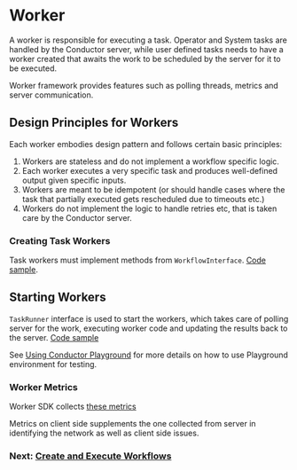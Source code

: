 # Worker

A worker is responsible for executing a task. Operator and System tasks are handled by the Conductor server, while user defined tasks needs to have a worker created that awaits the work to be scheduled by the server for it to be executed.

Worker framework provides features such as polling threads, metrics and server communication.

## Design Principles for Workers
Each worker embodies design pattern and follows certain basic principles:

1. Workers are stateless and do not implement a workflow specific logic. 
2. Each worker executes a very specific task and produces well-defined output given specific inputs. 
3. Workers are meant to be idempotent (or should handle cases where the task that partially executed gets rescheduled due to timeouts etc.)
4. Workers do not implement the logic to handle retries etc, that is taken care by the Conductor server.

### Creating Task Workers

Task workers must implement methods from `WorkflowInterface`. [Code sample](https://github.com/orkes-io/orkes-conductor-client/blob/main/src/test/java/io/orkes/conductor/client/util/SimpleWorker.java).


## Starting Workers
`TaskRunner` interface is used to start the workers, which takes care of polling server for the work, executing worker code and updating the results back to the server. [Code sample](https://github.com/conductor-sdk/java-sdk-examples/blob/main/src/main/java/io/orkes/samples/quickstart/WorkflowManagement.java#L83-L92)

See [Using Conductor Playground](https://orkes.io/content/docs/getting-started/playground/using-conductor-playground) for more details on how to use Playground environment for testing.

### Worker Metrics
Worker SDK collects [these metrics](https://conductor.netflix.com/metrics/client.html) 


Metrics on client side supplements the one collected from server in identifying the network as well as client side issues.

### Next: [Create and Execute Workflows](docs/workflow/README.md)
